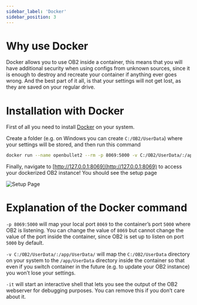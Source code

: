 ```yaml
---
sidebar_label: 'Docker'
sidebar_position: 3
---
```


# Why use Docker
Docker allows you to use OB2 inside a container, this means that you will have additional security when using configs from unknown sources, since it is enough to destroy and recreate your container if anything ever goes wrong. And the best part of it all, is that your settings will not get lost, as they are saved on your regular drive.

# Installation with Docker
First of all you need to install [Docker](https://docs.docker.com/get-docker/) on your system.

Create a folder (e.g. on Windows you can create `C:/OB2/UserData`) where your settings will be stored, and then run this command

```bash
docker run --name openbullet2 --rm -p 8069:5000 -v C:/OB2/UserData/:/app/UserData/ -it openbullet/openbullet2:latest
```

Finally, navigate to [http://127.0.0.1:8069](http://127.0.0.1:8069) to access your dockerized OB2 instance! You should see the setup page

![Setup Page](/img/installation/web-client/setup-page.png)

# Explanation of the Docker command
`-p 8069:5000` will map your local port `8069` to the container’s port `5000` where OB2 is listening. You can change the value of `8069` but cannot change the value of the port inside the container, since OB2 is set up to listen on port `5000` by default.

`-v C:/OB2/UserData/:/app/UserData/` will map the `C:/OB2/UserData` directory on your system to the `/app/UserData` directory inside the container so that even if you switch container in the future (e.g. to update your OB2 instance) you won’t lose your settings.

`-it` will start an interactive shell that lets you see the output of the OB2 webserver for debugging purposes. You can remove this if you don’t care about it.
